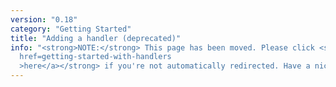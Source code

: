 ```yaml
---
version: "0.18"
category: "Getting Started"
title: "Adding a handler (deprecated)"
info: "<strong>NOTE:</strong> This page has been moved. Please click <strong><a
  href=getting-started-with-handlers
  >here</a></strong> if you're not automatically redirected. Have a nice day!"
---
```


<meta http-equiv="refresh" content="1;url=getting-started-with-handlers">
